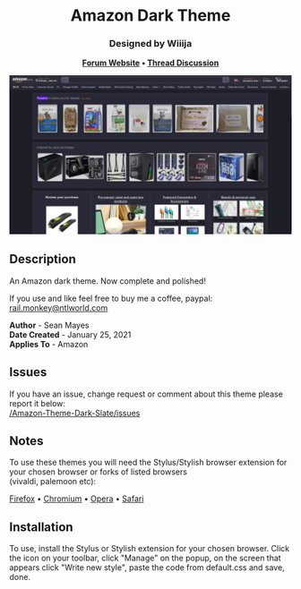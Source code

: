 <h1 align="center">
	Amazon Dark Theme
</h1>

<h3 align="center">
	 Designed by Wiiija
</h3>

<p align="center">
	<strong>
		<a href="https://www.overclockers.co.uk/forums/">Forum Website</a>
		•
		<a href="https://www.overclockers.co.uk/forums/threads/the-ocuk-new-stylish-themes-thread-2017.18769736/">Thread Discussion</a>
	</strong>
</p>

<p align="center">
	<img src="Screenshot.png" alt="Screenshot of the theme" width="550">
</p>

## Description

An Amazon dark theme. Now complete and polished!

If you use and like feel free to buy me a coffee, paypal: rail.monkey@ntlworld.com

<b>Author</b> - Sean Mayes<br />
<b>Date Created</b> - January 25, 2021<br/>
<b>Applies To</b> - Amazon

## Issues
If you have an issue, change request or comment about this theme please report it below:<br/>
<a href="https://github.com/el-profesor926/Amazon-Theme-Dark-Slate/issues">/Amazon-Theme-Dark-Slate/issues</a>


## Notes
To use these themes you will need the Stylus/Stylish browser extension for your chosen browser or forks of listed browsers <br />
(vivaldi, palemoon etc):

<a href="https://addons.mozilla.org/en-GB/firefox/addon/styl-us/">Firefox</a>
•
<a href="https://chrome.google.com/webstore/detail/stylus/clngdbkpkpeebahjckkjfobafhncgmne?hl=en">Chromium</a>
•
<a href="https://addons.opera.com/en-gb/extensions/details/stylus/">Opera</a>
•
<a href="http://sobolev.us/stylish/">Safari</a>

## Installation
To use, install the Stylus or Stylish extension for your chosen browser. Click the icon on your toolbar, click "Manage" on the popup, on the screen that appears click "Write new style", paste the code from default.css and save, done.
